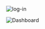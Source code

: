 
![log-in](./image/login.png)

![Dashboard](./image/Screenshot%202024-07-24%20at%2004.12.37.png)

##


